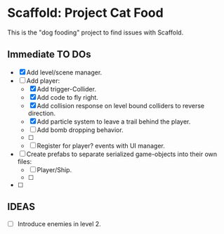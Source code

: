# Scaffold: Project Cat Food #
This is the "dog fooding" project to find issues with Scaffold. 

## Immediate TO DOs ##
- [x] Add level/scene manager. 
- [ ] Add player: 
    - [x] Add trigger-Collider. 
    - [x] Add code to fly right. 
    - [x] Add collision response on level bound colliders to reverse direction. 
    - [x] Add particle system to leave a trail behind the player. 
    - [ ] Add bomb dropping behavior. 
    - [ ] 
    - [ ] Register for player? events with UI manager. 
- [ ] Create prefabs to separate serialized game-objects into their own files: 
    - [ ] Player/Ship. 
    - [ ] 
- [ ] 

## IDEAS ##
- [ ] Introduce enemies in level 2. 
